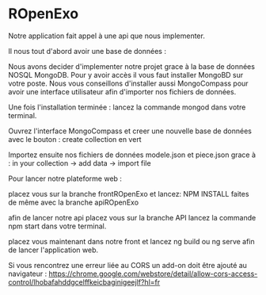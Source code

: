 # ROpenExo

Notre application fait appel à une api que nous implementer.


Il nous tout d'abord avoir une base de données : 

  Nous avons decider d'implementer notre projet grace à la base de données NOSQL MongoDB.
  Pour y avoir accès il vous faut installer MongoBD sur votre poste. Nous vous conseillons d'installer aussi MongoCompass pour avoir une interface utilisateur afin d'importer nos fichiers de données.
  
  Une fois l'installation terminée : lancez la commande mongod dans votre terminal.
  
  Ouvrez l'interface MongoCompass et creer une nouvelle base de données avec le bouton : create collection en vert 
  
  Importez ensuite nos fichiers de données modele.json et piece.json grace à : in your collection -> add data -> import file 
  

Pour lancer notre plateforme web :
  
 placez vous sur la branche frontROpenExo et lancez: NPM INSTALL 
 faites de même avec la branche apiROpenExo

 afin de lancer notre api placez vous sur la branche API lancez la commande npm start dans votre terminal.
 
 placez vous maintenant dans notre front et lancez ng build ou ng serve afin de lancer l'application web.
 

Si vous rencontrez une erreur liée au CORS un add-on doit être ajouté au navigateur :
https://chrome.google.com/webstore/detail/allow-cors-access-control/lhobafahddgcelffkeicbaginigeejlf?hl=fr


